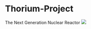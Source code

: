 # Thorium-Project
The Next Generation Nuclear Reactor 
 ![](https://img.shields.io/badge/%20Thorium%20%2F%20FNuclear-Reactor%20%2F%20Particle-accelerator%20%2F%20UE5)

